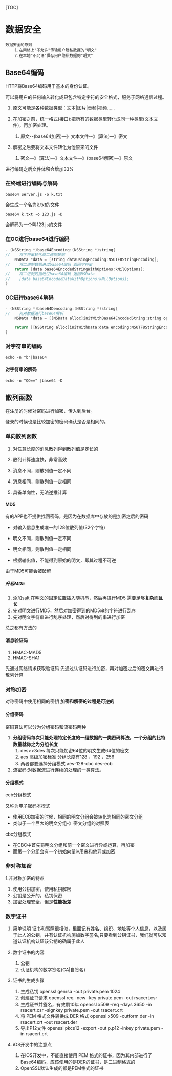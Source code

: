 [TOC]

# 数据安全

```objc
数据安全的原则
    1.在网络上"不允许"传输用户隐私数据的"明文"
    2.在本地"不允许"保存用户隐私数据的"明文"
```

## Base64编码

HTTP将Base64编码用于基本的身份认证。

可以将用户的任何输入转化成只包含特定字符的安全格式，服务于网络通信过程。

1. 原文可能是各种数据类型：文本|图片|音频|视频……

2. 在加密之前，统一格式(接口):把所有的数据类型转化成同一种类型(文本文件)，再加密处理。
   1. 原文--(base64加密)—》文本文件--》(算法)—》密文

3. 解密之后要将文本文件转化为他原来的文件
   1. 密文—》(算法)—》文本文件—》(base64解密)—》原文

进行编码之后文件体积会增加33%

### 在终端进行编码与解码

`base64 Server.js -o k.txt`

会生成一个名为k.txt的文件

`base64 k.txt -o 123.js -D`

会解码为一个叫123.js的文件

### 在OC进行base64进行编码

```objective-c
- (NSString *)base64Encoding:(NSString *)string{
//    将字符串转化成二进制数据
    NSData *data = [string dataUsingEncoding:NSUTF8StringEncoding];
//    将二进制数据进过base64编码 返回字符串
    return [data base64EncodedStringWithOptions:kNilOptions];
//    将二进制数据进过base64编码 返回NSData
//    [data base64EncodedDataWithOptions:kNilOptions];
}
```

### OC进行base64解码

```objective-c
- (NSString *)base64Dencoding:(NSString *)string{
//    先对数据进行base64解析
    NSData *data = [[NSData alloc]initWithBase64EncodedString:string options:kNilOptions];

    return [[NSString alloc]initWithData:data encoding:NSUTF8StringEncoding];
}
```

### 对字符串的编码

`echo -n "b"|base64`

#### 对字符串的解码

`echo -n "QQ==" |base64 -D`

## 散列函数

在注册的时候对密码进行加密，传入到后台。

登录的时候也是比较加密的密码确认是否是相同的。

### 单向散列函数

1. 对任意长度的消息散列得到散列值是定长的

2. 散列计算速度快，非常高效

3. 消息不同，则散列值一定不同

4. 消息相同，则散列值一定相同

5. 具备单向性，无法逆推计算

#### MD5

有的APP也不提供找回密码，是因为在数据库中存放的是加密之后的密码

* 对输入信息生成唯一的128位散列值(32个字符)

* 明文不同，则散列值一定不同

* 明文相同，则散列值一定相同

* 根据输出值，不能得到原始的明文，即其过程不可逆

由于MD5可能会被破解

##### 升级MD5

1. 添加salt 在明文的固定位置插入随机串，然后再进行MD5 需要足够**复杂而且长**
2. 先对明文进行MD5，然后对加密得到的MD5串的字符进行乱序
3. 先对明文字符串进行乱序处理，然后对得到的串进行加密

总之都有方法的

#### 消息验证码

1. HMAC-MAD5
2. HMAC-SHA1

先通过网络请求获取验证码 先通过认证码进行加密，再对加密之后的密文再进行散列计算

### 对称加密

对称密码中使用相同的密钥 **加密和解密的过程是可逆的**

#### 分组密码

密码算法可以分为分组密码和流密码两种

1. **分组密码每次只能处理特定长度的一组数据的一类密码算法，一个分组的比特数量就称之为分组长度**
   1. des>>3des 每次只能加密64位的明文生成64位的密文
   2. aes 高级加密标准 分组长度有128 ，192 ，256
   3. 两者都要选择分组模式 aes-128-cbc des-ecb
2. 流密码:对数据流进行连续的处理的一类算法。

#### 分组模式

ecb分组模式

又称为电子密码本模式

* 使用ECB加密的时候，相同的明文分组会被转化为相同的密文分组
* 类似于一个巨大的明文分组-》密文分组的对照表

cbc分组模式

* 在CBC中首先将明文分组和前一个密文进行异或运算，再加密
* 而第一个分组会有一个初始向量iv用来和他异或加密

### 非对称加密

1.非对称加密的特点

1. 使用公钥加密，使用私钥解密
2. 公钥是公开的，私钥保密
3. 加密处理安全，但是**性能极差**

### 数字证书


1. 简单说明
    证书和驾照很相似，里面记有姓名、组织、地址等个人信息，以及属于此人的公钥，并有认证机构施加数字签名,只要看到公钥证书，我们就可以知道认证机构认证该公钥的确属于此人
2. 数字证书的内容
    1. 公钥
    2. 认证机构的数字签名(CA|自签名)
3. 证书的生成步骤
    1. 生成私钥 openssl genrsa -out private.pem 1024
    2. 创建证书请求 openssl req -new -key private.pem -out rsacert.csr
    3. 生成证书并签名，有效期10年 openssl x509 -req -days 3650 -in rsacert.csr -signkey private.pem -out rsacert.crt
    4. 将 PEM 格式文件转换成 DER 格式 openssl x509 -outform der -in rsacert.crt -out rsacert.der
    5. 导出P12文件 openssl pkcs12 -export -out p.p12 -inkey private.pem -in rsacert.crt

4. iOS开发中的注意点
    1. 在iOS开发中，不能直接使用 PEM 格式的证书，因为其内部进行了Base64编码，应该使用的是DER的证书，是二进制格式的
    2. OpenSSL默认生成的都是PEM格式的证书
